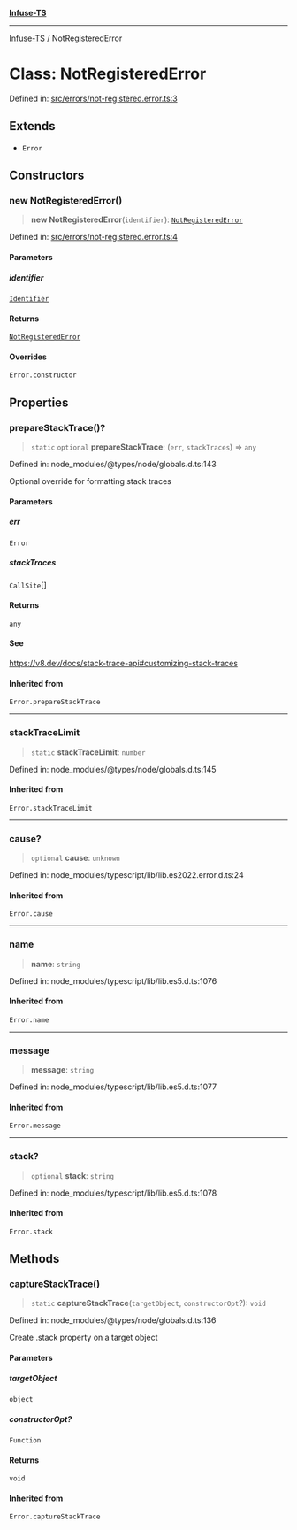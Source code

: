 [**Infuse-TS**](../README.md)

***

[Infuse-TS](../README.md) / NotRegisteredError

# Class: NotRegisteredError

Defined in: [src/errors/not-registered.error.ts:3](https://github.com/D-Kay6/Infuse-TS/blob/183255f9a4ec5e9ee4dba778a499aaf2ce7f4763/src/errors/not-registered.error.ts#L3)

## Extends

- `Error`

## Constructors

### new NotRegisteredError()

> **new NotRegisteredError**(`identifier`): [`NotRegisteredError`](NotRegisteredError.md)

Defined in: [src/errors/not-registered.error.ts:4](https://github.com/D-Kay6/Infuse-TS/blob/183255f9a4ec5e9ee4dba778a499aaf2ce7f4763/src/errors/not-registered.error.ts#L4)

#### Parameters

##### identifier

[`Identifier`](../type-aliases/Identifier.md)

#### Returns

[`NotRegisteredError`](NotRegisteredError.md)

#### Overrides

`Error.constructor`

## Properties

### prepareStackTrace()?

> `static` `optional` **prepareStackTrace**: (`err`, `stackTraces`) => `any`

Defined in: node\_modules/@types/node/globals.d.ts:143

Optional override for formatting stack traces

#### Parameters

##### err

`Error`

##### stackTraces

`CallSite`[]

#### Returns

`any`

#### See

https://v8.dev/docs/stack-trace-api#customizing-stack-traces

#### Inherited from

`Error.prepareStackTrace`

***

### stackTraceLimit

> `static` **stackTraceLimit**: `number`

Defined in: node\_modules/@types/node/globals.d.ts:145

#### Inherited from

`Error.stackTraceLimit`

***

### cause?

> `optional` **cause**: `unknown`

Defined in: node\_modules/typescript/lib/lib.es2022.error.d.ts:24

#### Inherited from

`Error.cause`

***

### name

> **name**: `string`

Defined in: node\_modules/typescript/lib/lib.es5.d.ts:1076

#### Inherited from

`Error.name`

***

### message

> **message**: `string`

Defined in: node\_modules/typescript/lib/lib.es5.d.ts:1077

#### Inherited from

`Error.message`

***

### stack?

> `optional` **stack**: `string`

Defined in: node\_modules/typescript/lib/lib.es5.d.ts:1078

#### Inherited from

`Error.stack`

## Methods

### captureStackTrace()

> `static` **captureStackTrace**(`targetObject`, `constructorOpt`?): `void`

Defined in: node\_modules/@types/node/globals.d.ts:136

Create .stack property on a target object

#### Parameters

##### targetObject

`object`

##### constructorOpt?

`Function`

#### Returns

`void`

#### Inherited from

`Error.captureStackTrace`
